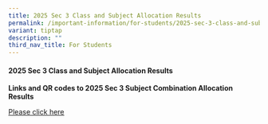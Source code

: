 ```yaml
---
title: 2025 Sec 3 Class and Subject Allocation Results
permalink: /important-information/for-students/2025-sec-3-class-and-subject-allocation-results/
variant: tiptap
description: ""
third_nav_title: For Students
---
```

<h4><strong>2025 Sec 3 Class and Subject Allocation Results</strong></h4>
<p><strong>Links and QR codes to 2025 Sec 3 Subject Combination Allocation Results </strong>
</p>
<p><a href="https://drive.google.com/file/d/1xcriahcQnS9-j82klqCXTqy1iVQvw80k/view?usp=sharing" rel="noopener nofollow" target="_blank">Please click here</a>
</p>